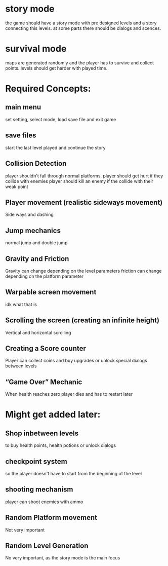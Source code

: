 
# story mode
the game should have a story mode with pre designed levels and a story connecting this levels.
at some parts there should be dialogs and scences.

# survival mode
maps are generated randomly and the player has to survive and collect points.
levels should get harder with played time.


# Required Concepts:

## main menu
set setting, select mode, load save file and exit game

## save files
start the last level played and continue the story

## Collision Detection
player shouldn't fall through normal platforms.
player should get hurt if they collide with enemies
player should kill an enemy if the collide with their weak point

## Player movement (realistic sideways movement)
Side ways and dashing

## Jump mechanics
normal jump and double jump

## Gravity and Friction
Gravity can change depending on the level parameters
friction can change depending on the platform parameter

## Warpable screen movement
idk what that is

## Scrolling the screen (creating an infinite height)
Vertical and horizontal scrolling

## Creating a Score counter
Player can collect coins and buy upgrades or unlock special dialogs between levels

## “Game Over” Mechanic
When health reaches zero player dies and has to restart later


# Might get added later:

## Shop inbetween levels
to buy health points, health potions or unlock dialogs

## checkpoint system
so the player doesn't have to start from the beginning of the level

## shooting mechanism
player can shoot enemies with ammo

## Random Platform movement
Not very important

## Random Level Generation
No very important, as the story mode is the main focus
